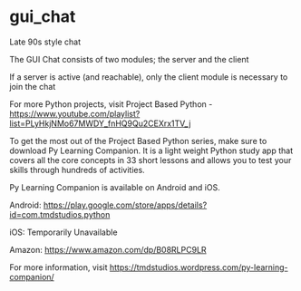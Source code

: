 # gui_chat
Late 90s style chat

The GUI Chat consists of two modules; the server and the client

If a server is active (and reachable), only the client module is necessary to join the chat

For more Python projects, visit Project Based Python - https://www.youtube.com/playlist?list=PLyHkjNMo67MWDY_fnHQ9Qu2CEXrx1TV_j

To get the most out of the Project Based Python series, make sure to download Py Learning Companion.  It is a light weight Python study app that covers all the core concepts in 33 short lessons and allows you to test your skills through hundreds of activities.

Py Learning Companion is available on Android and iOS.

Android:  https://play.google.com/store/apps/details?id=com.tmdstudios.python

iOS:  Temporarily Unavailable

Amazon: https://www.amazon.com/dp/B08RLPC9LR

For more information, visit https://tmdstudios.wordpress.com/py-learning-companion/
